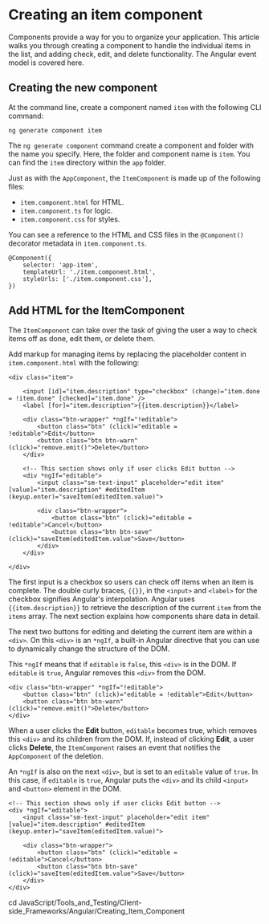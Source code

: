 # Creating an item component

Components provide a way for you to organize your application. This article walks you through creating a component to handle the individual items in the list, and adding check, edit, and delete functionality. The Angular event model is covered here.

## Creating the new component

At the command line, create a component named `item` with the following CLI command:
```
ng generate component item
```
The `ng generate component` command create a component and folder with the name you specify. Here, the folder and component name is `item`. You can find the `item` directory within the `app` folder.

Just as with the `AppComponent`, the `ItemComponent` is made up of the following files:

* `item.component.html` for HTML.
* `item.component.ts` for logic.
* `item.component.css` for styles.

You can see a reference to the HTML and CSS files in the `@Component()` decorator metadata in `item.component.ts`.
```
@Component({
    selector: 'app-item',
    templateUrl: './item.component.html',
    styleUrls: ['./item.component.css'],
})
```

## Add HTML for the ItemComponent

The `ItemComponent` can take over the task of giving the user a way to check items off as done, edit them, or delete them.

Add markup for managing items by replacing the placeholder content in `item.component.html` with the following:
```
<div class="item">

    <input [id]="item.description" type="checkbox" (change)="item.done = !item.done" [checked]="item.done" />
    <label [for]="item.description">{{item.description}}</label>

    <div class="btn-wrapper" *ngIf="!editable">
        <button class="btn" (click)="editable = !editable">Edit</button>
        <button class="btn btn-warn" (click)="remove.emit()">Delete</button>
    </div>

    <!-- This section shows only if user clicks Edit button -->
    <div *ngIf="editable">
        <input class="sm-text-input" placeholder="edit item" [value]="item.description" #editedItem (keyup.enter)="saveItem(editedItem.value)">

        <div class="btn-wrapper">
            <button class="btn" (click)="editable = !editable">Cancel</button>
            <button class="btn btn-save" (click)="saveItem(editedItem.value">Save</button>
        </div>
    </div>
    
</div>
```
The first input is a checkbox so users can check off items when an item is complete. The double curly braces, `{{}}`, in the `<input>` and `<label>` for the checkbox signifies Angular's interpolation. Angular uses `{{item.description}}` to retrieve the description of the current `item` from the `items` array. The next section explains how components share data in detail.

The next two buttons for editing and deleting the current item are within a `<div>`. On this `<div>` is an `*ngIf`, a built-in Angular directive that you can use to dynamically change the structure of the DOM.

This `*ngIf` means that if `editable` is `false`, this `<div>` is in the DOM. If `editable` is `true`, Angular removes this `<div>` from the DOM.
```
<div class="btn-wrapper" *ngIf="!editable">
    <button class="btn" (click)="editable = !editable">Edit</button>
    <button class="btn btn-warn" (click)="remove.emit()">Delete</button>
</div>
```
When a user clicks the **Edit** button, `editable` becomes true, which removes this `<div>` and its children from the DOM. If, instead of clicking **Edit**, a user clicks **Delete**, the `ItemComponent` raises an event that notifies the `AppComponent` of the deletion.

An `*ngIf` is also on the next `<div>`, but is set to an `editable` value of `true`. In this case, if `editable` is `true`, Angular puts the `<div>` and its child `<input>` and `<button>` element in the DOM.
```
<!-- This section shows only if user clicks Edit button -->
<div *ngIf="editable">
    <input class="sm-text-input" placeholder="edit item" [value]="item.description" #editedItem (keyup.enter)="saveItem(editedItem.value)">

    <div class="btn-wrapper">
        <button class="btn" (click)="editable = !editable">Cancel</button>
        <button class="btn btn-save" (click)="saveItem(editedItem.value">Save</button>
    </div>
</div>
```













cd JavaScript/Tools_and_Testing/Client-side_Frameworks/Angular/Creating_Item_Component